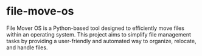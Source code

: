 # file-move-os
File Mover OS is a Python-based tool designed to efficiently move files within an operating system. This project aims to simplify file management tasks by providing a user-friendly and automated way to organize, relocate, and handle files.
